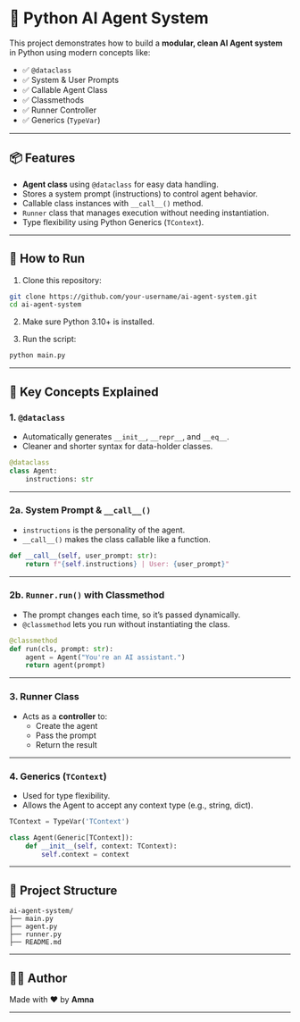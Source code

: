 
# 🤖 Python AI Agent System

This project demonstrates how to build a **modular, clean AI Agent system** in Python using modern concepts like:

- ✅ `@dataclass`
- ✅ System & User Prompts
- ✅ Callable Agent Class
- ✅ Classmethods
- ✅ Runner Controller
- ✅ Generics (`TypeVar`)

---

## 📦 Features

- **Agent class** using `@dataclass` for easy data handling.
- Stores a system prompt (instructions) to control agent behavior.
- Callable class instances with `__call__()` method.
- `Runner` class that manages execution without needing instantiation.
- Type flexibility using Python Generics (`TContext`).

---

## 🚀 How to Run

1. Clone this repository:
```bash
git clone https://github.com/your-username/ai-agent-system.git
cd ai-agent-system
```

2. Make sure Python 3.10+ is installed.

3. Run the script:
```bash
python main.py
```

---

## 🧠 Key Concepts Explained

### 1. `@dataclass`
- Automatically generates `__init__`, `__repr__`, and `__eq__`.
- Cleaner and shorter syntax for data-holder classes.

```python
@dataclass
class Agent:
    instructions: str
```

---

### 2a. System Prompt & `__call__()`
- `instructions` is the personality of the agent.
- `__call__()` makes the class callable like a function.

```python
def __call__(self, user_prompt: str):
    return f"{self.instructions} | User: {user_prompt}"
```

---

### 2b. `Runner.run()` with Classmethod
- The prompt changes each time, so it’s passed dynamically.
- `@classmethod` lets you run without instantiating the class.

```python
@classmethod
def run(cls, prompt: str):
    agent = Agent("You're an AI assistant.")
    return agent(prompt)
```

---

### 3. Runner Class
- Acts as a **controller** to:
  - Create the agent
  - Pass the prompt
  - Return the result

---

### 4. Generics (`TContext`)
- Used for type flexibility.
- Allows the Agent to accept any context type (e.g., string, dict).

```python
TContext = TypeVar('TContext')

class Agent(Generic[TContext]):
    def __init__(self, context: TContext):
        self.context = context
```

---

## 📁 Project Structure

```
ai-agent-system/
├── main.py
├── agent.py
├── runner.py
├── README.md
```

---

## 👩‍💻 Author

Made with ❤️ by **Amna**  

---

